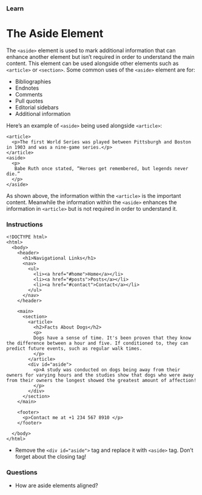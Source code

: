 ### Learn
# The Aside Element
The `<aside>` element is used to mark additional information that can enhance another element but isn’t required in order to understand the main content. This element can be used alongside other elements such as `<article>` or `<section>`. Some common uses of the `<aside>` element are for:

* Bibliographies
* Endnotes
* Comments
* Pull quotes
* Editorial sidebars
* Additional information

Here’s an example of `<aside>` being used alongside `<article>`:

```
<article>
  <p>The first World Series was played between Pittsburgh and Boston in 1903 and was a nine-game series.</p>
</article>
<aside>
  <p>
   Babe Ruth once stated, “Heroes get remembered, but legends never die.” 
  </p>
</aside>

```

As shown above, the information within the `<article>` is the important content. Meanwhile the information within the `<aside>` enhances the information in `<article>` but is not required in order to understand it.

### Instructions
```
<!DOCTYPE html>
<html>
  <body>
    <header>
      <h1>Navigational Links</h1>
      <nav>
        <ul>
          <li><a href="#home">Home</a></li>
          <li><a href="#posts">Posts</a></li>
          <li><a href="#contact">Contact</a></li>
        </ul>
      </nav>
    </header>
    
    <main>
      <section>
        <article>
          <h2>Facts About Dogs</h2>
          <p>
          Dogs have a sense of time. It's been proven that they know the difference between a hour and five. If conditioned to, they can predict future events, such as regular walk times.
          </p>
        </article>
        <div id="aside">
          <p>A study was conducted on dogs being away from their owners for varying hours and the studies show that dogs who were away from their owners the longest showed the greatest amount of affection!
          </p> 
        </div>
      </section>   
    </main>
    
    <footer>
      <p>Contact me at +1 234 567 8910 </p>
    </footer>
              
  </body>
</html>
```
* Remove the `<div id="aside">` tag and replace it with `<aside>` tag. Don’t forget about the closing tag!

### Questions
* How are aside elements aligned?

